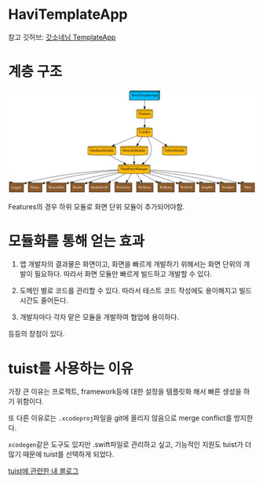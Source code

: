 # HaviTemplateApp

참고 깃허브: [갓소네님 TemplateApp](https://github.com/minsOne/iOSApplicationTemplate)

# 계층 구조

![image](https://github.com/hansangjin96/HaviTemplateApp/blob/main/graph.png)

Features의 경우 하위 모듈로 화면 단위 모듈이 추가되어야함.

# 모듈화를 통해 얻는 효과

1. 앱 개발자의 결과물은 화면이고, 화면을 빠르게 개발하기 위해서는 화면 단위의 개발이 필요하다.
따라서 화면 모듈만 빠르게 빌드하고 개발할 수 있다.

2. 도메인 별로 코드를 관리할 수 있다. 따라서 테스트 코드 작성에도 용이해지고 빌드시간도 줄어든다.

3. 개발자마다 각자 맡은 모듈을 개발하여 협업에 용이하다.

등등의 장점이 있다.

# tuist를 사용하는 이유

가장 큰 이유는 프로젝트, framework등에 대한 설정을 템플릿화 해서 빠른 생성을 하기 위함이다.

또 다른 이유로는 `.xcodeproj`파일을 git에 올리지 않음으로 merge conflict를 방지한다.

`xcodegen`같은 도구도 있지만 .swift파일로 관리하고 싶고, 기능적인 지원도 tuist가 더 많기 때문에 tuist를 선택하게 되었다.

[tuist에 관련한 내 블로그](https://velog.io/@hansangjin96/%ED%98%91%EC%97%85-Tuist%EB%A1%9C-.xcodeproj-%EB%A8%B8%EC%A7%80-%EC%BB%A8%ED%94%8C%EB%A6%AD%ED%8A%B8-%ED%95%B4%EA%B2%B0%ED%95%98%EA%B8%B0)

